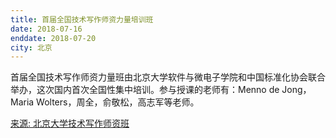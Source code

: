 ```yaml
---
title: 首届全国技术写作师资力量培训班
date: 2018-07-16 
enddate: 2018-07-20
city: 北京
---
```


首届全国技术写作师资力量班由北京大学软件与微电子学院和中国标准化协会联合举办，这次国内首次全国性集中培训。参与授课的老师有：Menno de Jong， Maria Wolters，周全，俞敬松，高志军等老师。

[来源: 北京大学技术写作师资班](http://training.tc-edu.org)